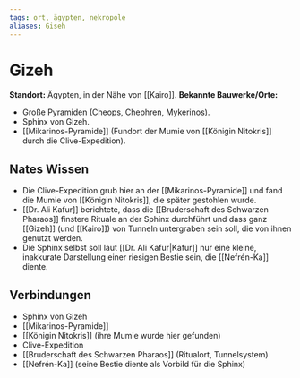 ```yaml
---
tags: ort, ägypten, nekropole
aliases: Giseh
---
```

# Gizeh

**Standort:** Ägypten, in der Nähe von [[Kairo]].
**Bekannte Bauwerke/Orte:**
*   Große Pyramiden (Cheops, Chephren, Mykerinos).
*   Sphinx von Gizeh.
*   [[Mikarinos-Pyramide]] (Fundort der Mumie von [[Königin Nitokris]] durch die Clive-Expedition).

## Nates Wissen
*   Die Clive-Expedition grub hier an der [[Mikarinos-Pyramide]] und fand die Mumie von [[Königin Nitokris]], die später gestohlen wurde.
*   [[Dr. Ali Kafur]] berichtete, dass die [[Bruderschaft des Schwarzen Pharaos]] finstere Rituale an der Sphinx durchführt und dass ganz [[Gizeh]] (und [[Kairo]]) von Tunneln untergraben sein soll, die von ihnen genutzt werden.
*   Die Sphinx selbst soll laut [[Dr. Ali Kafur|Kafur]] nur eine kleine, inakkurate Darstellung einer riesigen Bestie sein, die [[Nefrén-Ka]] diente.

## Verbindungen
*   Sphinx von Gizeh
*   [[Mikarinos-Pyramide]]
*   [[Königin Nitokris]] (ihre Mumie wurde hier gefunden)
*   Clive-Expedition
*   [[Bruderschaft des Schwarzen Pharaos]] (Ritualort, Tunnelsystem)
*   [[Nefrén-Ka]] (seine Bestie diente als Vorbild für die Sphinx)